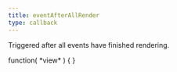 ```yaml
---
title: eventAfterAllRender
type: callback
---
```


Triggered after all events have finished rendering.

<div class='spec' markdown='1'>
function( *view* ) { }
</div>
